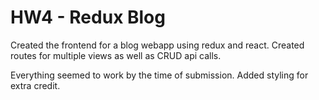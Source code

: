 # HW4 - Redux Blog

Created the frontend for a blog webapp using redux and react. Created routes for multiple views as well as CRUD api calls.

Everything seemed to work by the time of submission. Added styling for extra credit.

